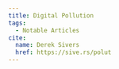 ```yaml
---
title: Digital Pollution
tags:
  - Notable Articles
cite:
  name: Derek Sivers
  href: https://sive.rs/polut
---
```

